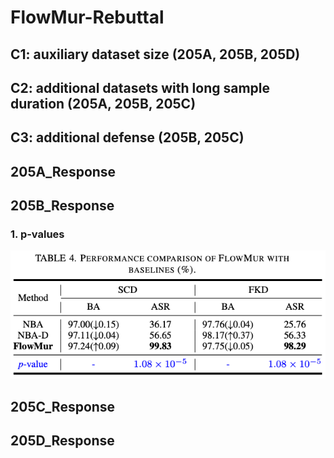 # FlowMur-Rebuttal

## C1: auxiliary dataset size (205A, 205B, 205D)

## C2: additional datasets with long sample duration (205A, 205B, 205C)

## C3: additional defense (205B, 205C)

## 205A_Response

## 205B_Response
### 1. p-values
![p-value](p-value.png)

## 205C_Response

## 205D_Response

